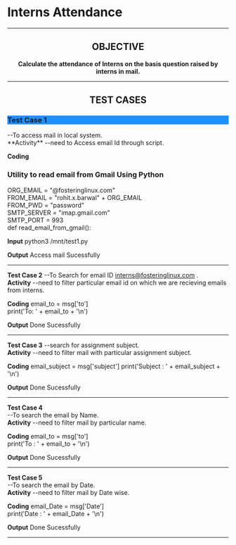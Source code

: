 <h1 align="cener">Interns Attendance</h1> 

------
<h2 align="center">OBJECTIVE</h2> 


<p align="center"><b>Calculate the attendance of Interns on the basis question raised by interns in mail.</b>
         
----

<h2 align="center">TEST CASES</h2> 

<h3 style="background-color:DodgerBlue;">Test Case 1</h3>
--To access mail in local system.<br>
**Activity**
--need to Access email Id through script.


**Coding**<br>
### Utility to read email from Gmail Using Python
ORG_EMAIL = "@fosteringlinux.com"<br>
FROM_EMAIL = "rohit.x.barwal" + ORG_EMAIL <br>
FROM_PWD = "password" <br>
SMTP_SERVER = "imap.gmail.com" <br>
SMTP_PORT = 993<br>
def read_email_from_gmail():<br>

**Input**
python3 /mnt/test1.py

**Output**
Access mail Sucessfully

----

**Test Case 2**
--To Search for email ID interns@fosteringlinux.com .<br>
**Activity**
--need to filter  particular email id  on which we are recieving emails from interns.

**Coding**
email_to = msg['to']<br>
print('To: ' + email_to + '\n')<br>

**Output**
Done Sucessfully

----

**Test Case 3**
--search for assignment subject.<br>
**Activity**
--need to filter mail with particular assignment subject.

**Coding**
email_subject = msg['subject']
print('Subject : ' + email_subject + '\n')

**Output**
Done Sucessfully

----

**Test Case 4**<br>
--To search the email by Name.<br>
**Activity**
--need to filter mail by particular name.

**Coding**
email_to = msg['to']<br>
print('To : ' + email_to + '\n')

**Output**
Done Sucessfully

-----

**Test Case 5**<br>
--To search the email by Date.<br>
**Activity**
--need to filter mail by Date wise.

**Coding**
email_Date = msg['Date']<br>
print('Date : ' + email_Date + '\n')

**Output**
Done Sucessfully

-----
        
    
